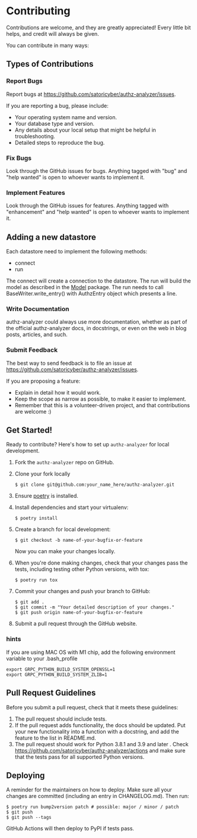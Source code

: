 # Contributing

Contributions are welcome, and they are greatly appreciated! Every little bit
helps, and credit will always be given.

You can contribute in many ways:

## Types of Contributions

### Report Bugs

Report bugs at https://github.com/satoricyber/authz-analyzer/issues.

If you are reporting a bug, please include:

* Your operating system name and version.
* Your database type and version.
* Any details about your local setup that might be helpful in troubleshooting.
* Detailed steps to reproduce the bug.

### Fix Bugs

Look through the GitHub issues for bugs. Anything tagged with "bug" and "help
wanted" is open to whoever wants to implement it.

### Implement Features

Look through the GitHub issues for features. Anything tagged with "enhancement"
and "help wanted" is open to whoever wants to implement it.

## Adding a new datastore
Each datastore need to implement the following methods:
* connect
* run

The connect will create a connection to the datastore.
The run will build the model as described in the [Model](authz_analyzer/models/model.py) package.
The run needs to call BaseWriter.write_entry() with AuthzEntry object which presents a line.

### Write Documentation

authz-analyzer could always use more documentation, whether as part of the
official authz-analyzer docs, in docstrings, or even on the web in blog posts,
articles, and such.

### Submit Feedback

The best way to send feedback is to file an issue at https://github.com/satoricyber/authz-analyzer/issues.

If you are proposing a feature:

* Explain in detail how it would work.
* Keep the scope as narrow as possible, to make it easier to implement.
* Remember that this is a volunteer-driven project, and that contributions are welcome :)

## Get Started!

Ready to contribute? Here's how to set up `authz-analyzer` for local development.

1. Fork the `authz-analyzer` repo on GitHub.
2. Clone your fork locally

    ```
    $ git clone git@github.com:your_name_here/authz-analyzer.git
    ```

3. Ensure [poetry](https://python-poetry.org/docs/) is installed.
4. Install dependencies and start your virtualenv:

    ```
    $ poetry install
    ```

5. Create a branch for local development:

    ```
    $ git checkout -b name-of-your-bugfix-or-feature
    ```

    Now you can make your changes locally.

6. When you're done making changes, check that your changes pass the
   tests, including testing other Python versions, with tox:

    ```
    $ poetry run tox
    ```

7. Commit your changes and push your branch to GitHub:

    ```
    $ git add .
    $ git commit -m "Your detailed description of your changes."
    $ git push origin name-of-your-bugfix-or-feature
    ```

8. Submit a pull request through the GitHub website.

### hints
If you are using MAC OS with M1 chip, add the following environment variable to your .bash_profile
```
export GRPC_PYTHON_BUILD_SYSTEM_OPENSSL=1
export GRPC_PYTHON_BUILD_SYSTEM_ZLIB=1
```

## Pull Request Guidelines

Before you submit a pull request, check that it meets these guidelines:

1. The pull request should include tests.
2. If the pull request adds functionality, the docs should be updated.
   Put your new functionality into a function with a docstring, and add the
   feature to the list in README.md.
3. The pull request should work for Python 3.8.1 and 3.9 and later . Check
   https://github.com/satoricyber/authz-analyzer/actions
   and make sure that the tests pass for all supported Python versions.


## Deploying

A reminder for the maintainers on how to deploy.
Make sure all your changes are committed (including an entry in CHANGELOG.md).
Then run:

```
$ poetry run bump2version patch # possible: major / minor / patch
$ git push
$ git push --tags
```

GitHub Actions will then deploy to PyPI if tests pass.
